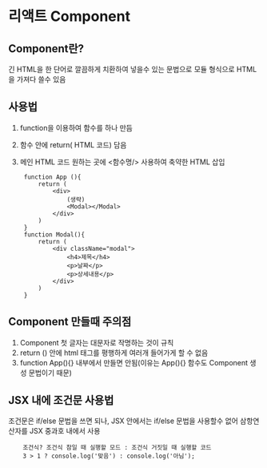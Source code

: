 # 리액트 Component

## Component란?
긴 HTML을 한 단어로 깔끔하게 치환하여 넣을수 있는 문법으로 모듈 형식으로 HTML을 가져다 쓸수 있음

## 사용법
1. function을 이용하여 함수를 하나 만듬
2. 함수 안에 return( HTML 코드) 담음
3. 메인 HTML 코드 원하는 곳에 <함수명/> 사용하여 축약한 HTML 삽입

        function App (){
            return (
                <div>
                    (생략)
                    <Modal></Modal>
                </div>
            )
        }
        function Modal(){
            return (
                <div className="modal">
                    <h4>제목</h4>
                    <p>날짜</p>
                    <p>상세내용</p>
                </div>
            )
        }


## Component 만들때 주의점
1. Component 첫 글자는 대문자로 작명하는 것이 규칙
2. return () 안에 html 태그를 평행하게 여러개 들어가게 할 수 없음
3. function App(){} 내부에서 만들면 안됨(이유는 App(){} 함수도 Component 생성 문법이기 때문)

## JSX 내에 조건문 사용법
조건문은 if/else 문법을 쓰면 되나, JSX 안에서는 if/else 문법을 사용할수 없어 삼항연산자를 JSX 중과호 내에서 사용

        조건식? 조건식 참일 때 실행할 모드 : 조건식 거짓일 때 실행할 코드
        3 > 1 ? console.log('맞음') : console.log('아님');